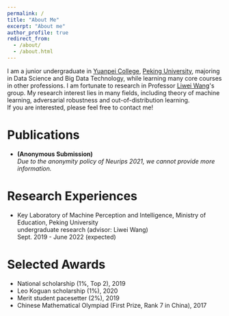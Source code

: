 ```yaml
---
permalink: /
title: "About Me"
excerpt: "About me"
author_profile: true
redirect_from: 
  - /about/
  - /about.html
---
```


I am a junior undergraduate in [Yuanpei College](https://yuanpei.pku.edu.cn), [Peking University](https://www.pku.edu.cn), majoring in Data Science and Big Data Technology, while learning many core courses in other professions. I am fortunate to research in Professor [Liwei Wang](http://www.liweiwang-pku.com/)'s group. My research interest lies in many fields, including theory of machine learning, adversarial robustness and out-of-distribution learning.
<br/>
If you are interested, please feel free to contact me!

Publications
======
- **(Anonymous Submission)**
  <br/>
  *Due to the anonymity policy of Neurips 2021, we cannot provide more information.*
  

Research Experiences
======
- Key Laboratory of Machine Perception and Intelligence, Ministry of Education, Peking University
  <br/>
  undergraduate research (advisor: Liwei Wang)
  <br/>
  Sept. 2019 - June 2022 (expected)


Selected Awards
======
- National scholarship (1%, Top 2), 2019
- Leo Koguan scholarship (1%), 2020
- Merit student pacesetter (2%), 2019
- Chinese Mathematical Olympiad (First Prize, Rank 7 in China), 2017
